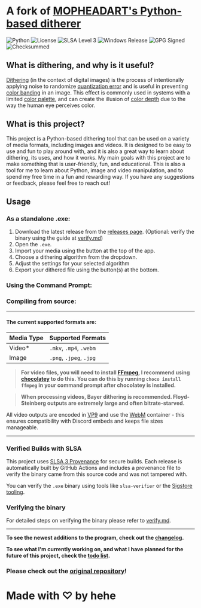 # A fork of [MOPHEADART's Python-based ditherer](https://github.com/MOPHEADART/Ditherer)
![Python](https://img.shields.io/badge/python-3.13+-blue?logo=python) ![License](https://img.shields.io/github/license/hehe9999/Ditherer) ![SLSA Level 3](https://img.shields.io/badge/SLSA-3-blueviolet?logo=github&logoColor=white) ![Windows Release](https://github.com/hehe9999/Ditherer/actions/workflows/release.yml/badge.svg) ![GPG Signed](https://img.shields.io/badge/Releases-Signed%20with%20GPG-4e8ccf?logo=gnupg&logoColor=white) ![Checksummed](https://img.shields.io/badge/Releases-Checksummed%20(SHA256)-green?logo=files&logoColor=white)
## What is dithering, and why is it useful?
[Dithering](https://en.wikipedia.org/wiki/Dither) (in the context of digital images) is the process of intentionally applying noise to randomize [quantization error](https://en.wikipedia.org/wiki/Quantization_(signal_processing)) and is useful in preventing [color banding](https://en.wikipedia.org/wiki/Colour_banding) in an image. This effect is commonly used in systems with a limited [color palette](https://en.wikipedia.org/wiki/Palette_(computing)), and can create the illusion of [color depth](https://en.wikipedia.org/wiki/Color_depth) due to the way the human eye perceives color.

## What is this project?
This project is a Python-based dithering tool that can be used on a variety of media formats, including images and videos. It is designed to be easy to use and fun to play around with, and it is also a great way to learn about dithering, its uses, and how it works. My main goals with this project are to make something that is user-friendly, fun, and educational. This is also a tool for me to learn about Python, image and video manipulation, and to spend my free time in a fun and rewarding way. If you have any suggestions or feedback, please feel free to reach out!

## Usage
### As a standalone .exe:
1. Download the latest release from the [releases page](https://github.com/hehe9999/Ditherer/releases). (Optional: verify the binary using the guide at [verify.md](/verify.md))
2. Open the `.exe`.
3. Import your media using the button at the top of the app.
4. Choose a dithering algorithm from the dropdown.
5. Adjust the settings for your selected algorithm
6. Export your dithered file using the button(s) at the bottom.

### Using the Command Prompt:

### Compiling from source:


---

#### The current supported formats are:
| Media Type | Supported Formats     |
|------------|------------------------|
| Video*      | `.mkv`, `.mp4`, `.webm` |
| Image      | `.png`, `.jpeg`, `.jpg` |

> **For video files, you will need to install [FFmpeg](https://www.ffmpeg.org/), I recommend using [chocolatey](https://chocolatey.org/) to do this. You can do this by running `choco install ffmpeg` in your command prompt after chocolatey is installed.**

> **When processing videos, Bayer dithering is recommended. Floyd-Steinberg outputs are extremely large and often bitrate-starved.**

 All video outputs are encoded in [VP9](https://en.wikipedia.org/wiki/VP9) and use the [WebM](https://en.wikipedia.org/wiki/WebM) container - this ensures compatibility with Discord embeds and keeps file sizes manageable.

---

### Verified Builds with SLSA
This project uses [SLSA 3 Provenance](https://slsa.dev) for secure builds. Each release is automatically built by GitHub Actions and includes a provenance file to verify the binary came from this source code and was not tampered with.

You can verify the `.exe` binary using tools like `slsa-verifier` or the [Sigstore tooling](https://docs.sigstore.dev/).

### Verifying the binary
For detailed steps on verifying the binary please refer to [verify.md](/verify.md).

---

**To see the newest additions to the program, check out the [changelog](/changelog.md).**

**To see what I'm currently working on, and what I have planned for the future of this project, check the [todo list](/todo.md).**

### Please check out the [original repository](https://github.com/MOPHEADART/Ditherer)!

# Made with ♡ by hehe

